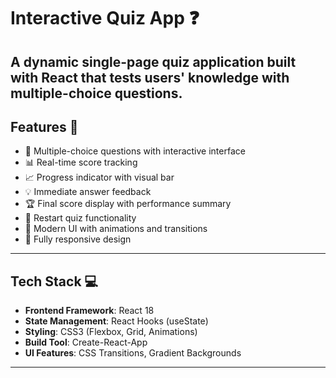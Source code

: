 # Interactive Quiz App ❓

A dynamic single-page quiz application built with React that tests users' knowledge with multiple-choice questions.
---------------------------------------------------------------------------------------------------------------------------
## Features 🚀
- 🎯 Multiple-choice questions with interactive interface
- 📊 Real-time score tracking
- 📈 Progress indicator with visual bar
- 💡 Immediate answer feedback
- 🏆 Final score display with performance summary
- 🔄 Restart quiz functionality
- 🎨 Modern UI with animations and transitions
- 📱 Fully responsive design
---------------------------------------------------------------------------------------------------------------------------
## Tech Stack 💻
- **Frontend Framework**: React 18
- **State Management**: React Hooks (useState)
- **Styling**: CSS3 (Flexbox, Grid, Animations)
- **Build Tool**: Create-React-App
- **UI Features**: CSS Transitions, Gradient Backgrounds
---------------------------------------------------------------------------------------------------------------------------
